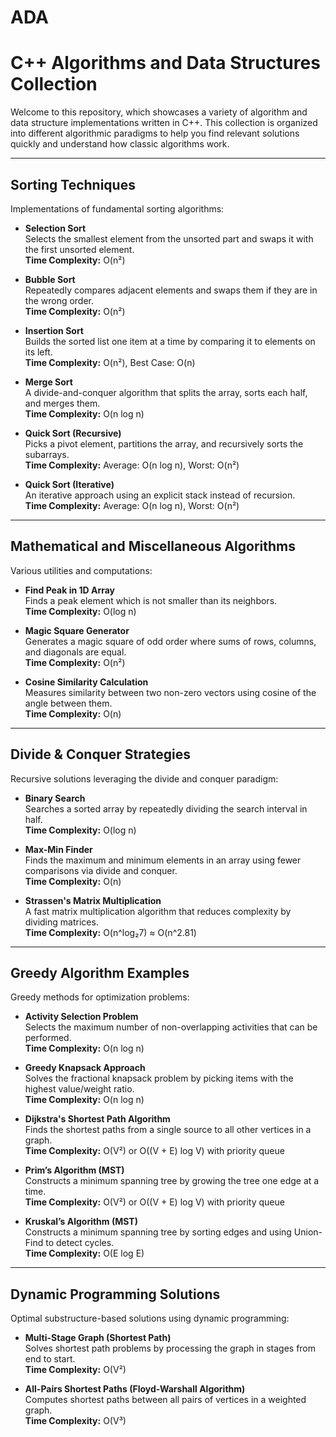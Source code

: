 # ADA  
# C++ Algorithms and Data Structures Collection  

Welcome to this repository, which showcases a variety of algorithm and data structure implementations written in C++. This collection is organized into different algorithmic paradigms to help you find relevant solutions quickly and understand how classic algorithms work.

---

##  Sorting Techniques  
Implementations of fundamental sorting algorithms:

- **Selection Sort**  
  Selects the smallest element from the unsorted part and swaps it with the first unsorted element.  
  **Time Complexity:** O(n²)

- **Bubble Sort**  
  Repeatedly compares adjacent elements and swaps them if they are in the wrong order.  
  **Time Complexity:** O(n²)

- **Insertion Sort**  
  Builds the sorted list one item at a time by comparing it to elements on its left.  
  **Time Complexity:** O(n²), Best Case: O(n)

- **Merge Sort**  
  A divide-and-conquer algorithm that splits the array, sorts each half, and merges them.  
  **Time Complexity:** O(n log n)

- **Quick Sort (Recursive)**  
  Picks a pivot element, partitions the array, and recursively sorts the subarrays.  
  **Time Complexity:** Average: O(n log n), Worst: O(n²)

- **Quick Sort (Iterative)**  
  An iterative approach using an explicit stack instead of recursion.  
  **Time Complexity:** Average: O(n log n), Worst: O(n²)

---

##  Mathematical and Miscellaneous Algorithms  
Various utilities and computations:

- **Find Peak in 1D Array**  
  Finds a peak element which is not smaller than its neighbors.  
  **Time Complexity:** O(log n)

- **Magic Square Generator**  
  Generates a magic square of odd order where sums of rows, columns, and diagonals are equal.  
  **Time Complexity:** O(n²)

- **Cosine Similarity Calculation**  
  Measures similarity between two non-zero vectors using cosine of the angle between them.  
  **Time Complexity:** O(n)

---

##  Divide & Conquer Strategies  
Recursive solutions leveraging the divide and conquer paradigm:

- **Binary Search**  
  Searches a sorted array by repeatedly dividing the search interval in half.  
  **Time Complexity:** O(log n)

- **Max-Min Finder**  
  Finds the maximum and minimum elements in an array using fewer comparisons via divide and conquer.  
  **Time Complexity:** O(n)

- **Strassen's Matrix Multiplication**  
  A fast matrix multiplication algorithm that reduces complexity by dividing matrices.  
  **Time Complexity:** O(n^log₂7) ≈ O(n^2.81)

---

##  Greedy Algorithm Examples  
Greedy methods for optimization problems:

- **Activity Selection Problem**  
  Selects the maximum number of non-overlapping activities that can be performed.  
  **Time Complexity:** O(n log n)

- **Greedy Knapsack Approach**  
  Solves the fractional knapsack problem by picking items with the highest value/weight ratio.  
  **Time Complexity:** O(n log n)

- **Dijkstra's Shortest Path Algorithm**  
  Finds the shortest paths from a single source to all other vertices in a graph.  
  **Time Complexity:** O(V²) or O((V + E) log V) with priority queue

- **Prim’s Algorithm (MST)**  
  Constructs a minimum spanning tree by growing the tree one edge at a time.  
  **Time Complexity:** O(V²) or O((V + E) log V) with priority queue

- **Kruskal’s Algorithm (MST)**  
  Constructs a minimum spanning tree by sorting edges and using Union-Find to detect cycles.  
  **Time Complexity:** O(E log E)

---

##  Dynamic Programming Solutions  
Optimal substructure-based solutions using dynamic programming:

- **Multi-Stage Graph (Shortest Path)**  
  Solves shortest path problems by processing the graph in stages from end to start.  
  **Time Complexity:** O(V²)

- **All-Pairs Shortest Paths (Floyd-Warshall Algorithm)**  
  Computes shortest paths between all pairs of vertices in a weighted graph.  
  **Time Complexity:** O(V³)


